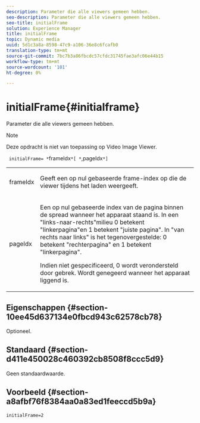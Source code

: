 ```yaml
---
description: Parameter die alle viewers gemeen hebben.
seo-description: Parameter die alle viewers gemeen hebben.
seo-title: initialFrame
solution: Experience Manager
title: initialFrame
topic: Dynamic media
uuid: 5d1c3a8a-8598-47c9-a106-36e8c6fcafb0
translation-type: tm+mt
source-git-commit: 7bc7b3a86fbcdc57cfdc31745fae3afc06e44b15
workflow-type: tm+mt
source-wordcount: '101'
ht-degree: 0%

---
```



# initialFrame{#initialframe}

Parameter die alle viewers gemeen hebben.

>[!NOTE]
>
>Deze opdracht is niet van toepassing op Video Image Viewer.

` initialFrame= *`frameIdx`*[ *`,pageIdx`*]`

<table id="table_9B98C97485DD4DEB8A6ECBCE8DF6B886"> 
 <tbody> 
  <tr> 
   <td colname="col1"> <p> <span class="codeph"> <span class="varname"> frameIdx</span> </span> </p> </td> 
   <td colname="col2"> <p> Geeft een op nul gebaseerde frame-index op die de viewer tijdens het laden weergeeft. </p> </td> 
  </tr> 
  <tr> 
   <td colname="col1"> <p><span class="codeph"><span class="varname"> pageIdx</span></span> </p> </td> 
   <td colname="col2"> <p>Een op nul gebaseerde index van de pagina binnen de spread wanneer het apparaat staand is. In een "links-naar-rechts"milieu <span class="codeph"> 0</span> betekent "linkerpagina"en <span class="codeph"> 1</span> betekent "juiste pagina". In "van rechts naar links" is het tegenovergestelde: <span class="codeph"> 0</span> betekent "rechterpagina" en <span class="codeph"> 1</span> betekent "linkerpagina". </p> <p>Indien niet gespecificeerd, <span class="codeph"> 0</span> wordt verondersteld door gebrek. Wordt genegeerd wanneer het apparaat liggend is. </p> </td> 
  </tr> 
 </tbody> 
</table>

## Eigenschappen {#section-10ee45d637134e0fbcd943c62578cb78}

Optioneel.

## Standaard {#section-d411e450028c460392cb8508f8ccc5d9}

Geen standaardwaarde.

## Voorbeeld {#section-a8afbf76f8384aa0a83ed1feeccd5b9a}

```
initialFrame=2
```

